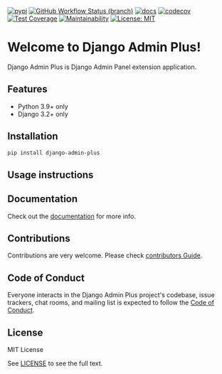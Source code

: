 [![pypi](https://img.shields.io/pypi/v/ikt.svg)](https://pypi.python.org/pypi/django-admin-plus)
[![GitHub Workflow Status (branch)](https://img.shields.io/github/workflow/status/insspb/django-admin-plus/Run%20checks/master)](https://github.com/insspb/django-admin-plus)
[![docs](https://readthedocs.org/projects/django-admin-plus/badge/?version=latest)](https://django-admin-plus.readthedocs.io/en/latest/?badge=latest)
[![codecov](https://codecov.io/gh/insspb/django-admin-plus/branch/master/graph/badge.svg)](https://codecov.io/gh/insspb/django-admin-plus)
[![Test Coverage](https://api.codeclimate.com/v1/badges/792c94611eaba16a8dc5/test_coverage)](https://codeclimate.com/github/insspb/django-admin-plus/test_coverage)
[![Maintainability](https://api.codeclimate.com/v1/badges/792c94611eaba16a8dc5/maintainability)](https://codeclimate.com/github/insspb/django-admin-plus/maintainability)
[![License: MIT](https://img.shields.io/badge/License-MIT-green.svg)](https://opensource.org/licenses/MIT)

# Welcome to Django Admin Plus!

Django Admin Plus is Django Admin Panel extension application.

## Features

* Python 3.9+ only
* Django 3.2+ only

## Installation

```bash
pip install django-admin-plus
```

## Usage instructions


## Documentation

Check out the [documentation](https://django-admin-plus.readthedocs.io/en/latest/) for
more info.

## Contributions

Contributions are very welcome. Please check [contributors Guide](CONTRIBUTING.md).

## Code of Conduct

Everyone interacts in the Django Admin Plus project's codebase, issue trackers, chat
rooms, and mailing list is expected to follow the [Code of Conduct](CODE_OF_CONDUCT.md).

## License

MIT License

See [LICENSE](https://github.com/insspb/django-admin-plus/blob/master/LICENSE) to see
the full text.
